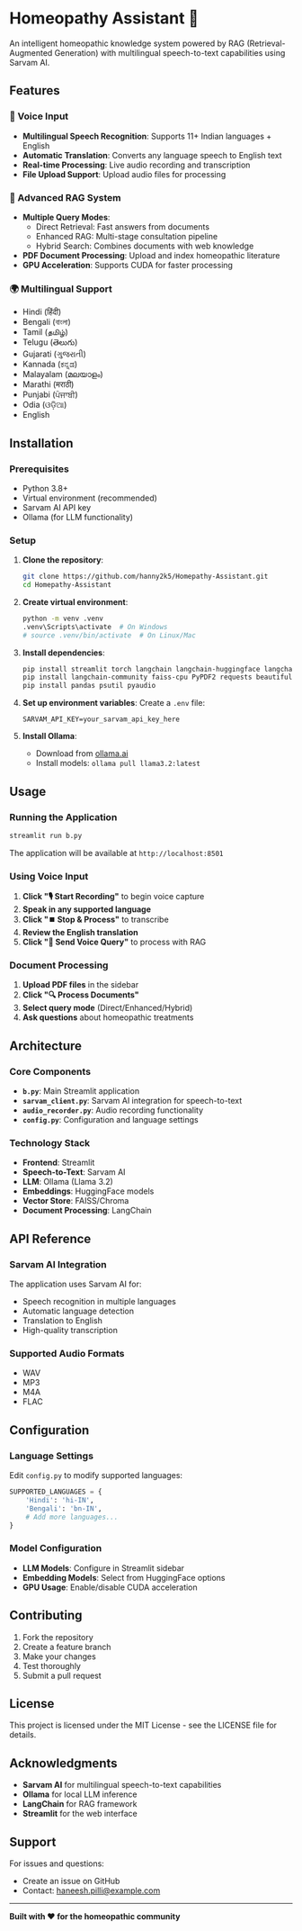 # Homeopathy Assistant 🌿

An intelligent homeopathic knowledge system powered by RAG (Retrieval-Augmented Generation) with multilingual speech-to-text capabilities using Sarvam AI.

## Features

### 🎤 Voice Input
- **Multilingual Speech Recognition**: Supports 11+ Indian languages + English
- **Automatic Translation**: Converts any language speech to English text
- **Real-time Processing**: Live audio recording and transcription
- **File Upload Support**: Upload audio files for processing

### 🧠 Advanced RAG System
- **Multiple Query Modes**:
  - Direct Retrieval: Fast answers from documents
  - Enhanced RAG: Multi-stage consultation pipeline
  - Hybrid Search: Combines documents with web knowledge
- **PDF Document Processing**: Upload and index homeopathic literature
- **GPU Acceleration**: Supports CUDA for faster processing

### 🌍 Multilingual Support
- Hindi (हिंदी)
- Bengali (বাংলা)
- Tamil (தமிழ்)
- Telugu (తెలుగు)
- Gujarati (ગુજરાતી)
- Kannada (ಕನ್ನಡ)
- Malayalam (മലയാളം)
- Marathi (मराठी)
- Punjabi (ਪੰਜਾਬੀ)
- Odia (ଓଡ଼ିଆ)
- English

## Installation

### Prerequisites
- Python 3.8+
- Virtual environment (recommended)
- Sarvam AI API key
- Ollama (for LLM functionality)

### Setup

1. **Clone the repository**:
   ```bash
   git clone https://github.com/hanny2k5/Homepathy-Assistant.git
   cd Homepathy-Assistant
   ```

2. **Create virtual environment**:
   ```bash
   python -m venv .venv
   .venv\Scripts\activate  # On Windows
   # source .venv/bin/activate  # On Linux/Mac
   ```

3. **Install dependencies**:
   ```bash
   pip install streamlit torch langchain langchain-huggingface langchain-ollama
   pip install langchain-community faiss-cpu PyPDF2 requests beautifulsoup4
   pip install pandas psutil pyaudio
   ```

4. **Set up environment variables**:
   Create a `.env` file:
   ```env
   SARVAM_API_KEY=your_sarvam_api_key_here
   ```

5. **Install Ollama**:
   - Download from [ollama.ai](https://ollama.ai/)
   - Install models: `ollama pull llama3.2:latest`

## Usage

### Running the Application

```bash
streamlit run b.py
```

The application will be available at `http://localhost:8501`

### Using Voice Input

1. **Click "🎙️ Start Recording"** to begin voice capture
2. **Speak in any supported language**
3. **Click "⏹️ Stop & Process"** to transcribe
4. **Review the English translation**
5. **Click "🚀 Send Voice Query"** to process with RAG

### Document Processing

1. **Upload PDF files** in the sidebar
2. **Click "🔍 Process Documents"**
3. **Select query mode** (Direct/Enhanced/Hybrid)
4. **Ask questions** about homeopathic treatments

## Architecture

### Core Components

- **`b.py`**: Main Streamlit application
- **`sarvam_client.py`**: Sarvam AI integration for speech-to-text
- **`audio_recorder.py`**: Audio recording functionality
- **`config.py`**: Configuration and language settings

### Technology Stack

- **Frontend**: Streamlit
- **Speech-to-Text**: Sarvam AI
- **LLM**: Ollama (Llama 3.2)
- **Embeddings**: HuggingFace models
- **Vector Store**: FAISS/Chroma
- **Document Processing**: LangChain

## API Reference

### Sarvam AI Integration

The application uses Sarvam AI for:
- Speech recognition in multiple languages
- Automatic language detection
- Translation to English
- High-quality transcription

### Supported Audio Formats
- WAV
- MP3
- M4A
- FLAC

## Configuration

### Language Settings

Edit `config.py` to modify supported languages:

```python
SUPPORTED_LANGUAGES = {
    'Hindi': 'hi-IN',
    'Bengali': 'bn-IN',
    # Add more languages...
}
```

### Model Configuration

- **LLM Models**: Configure in Streamlit sidebar
- **Embedding Models**: Select from HuggingFace options
- **GPU Usage**: Enable/disable CUDA acceleration

## Contributing

1. Fork the repository
2. Create a feature branch
3. Make your changes
4. Test thoroughly
5. Submit a pull request

## License

This project is licensed under the MIT License - see the LICENSE file for details.

## Acknowledgments

- **Sarvam AI** for multilingual speech-to-text capabilities
- **Ollama** for local LLM inference
- **LangChain** for RAG framework
- **Streamlit** for the web interface

## Support

For issues and questions:
- Create an issue on GitHub
- Contact: haneesh.pilli@example.com

---

**Built with ❤️ for the homeopathic community**